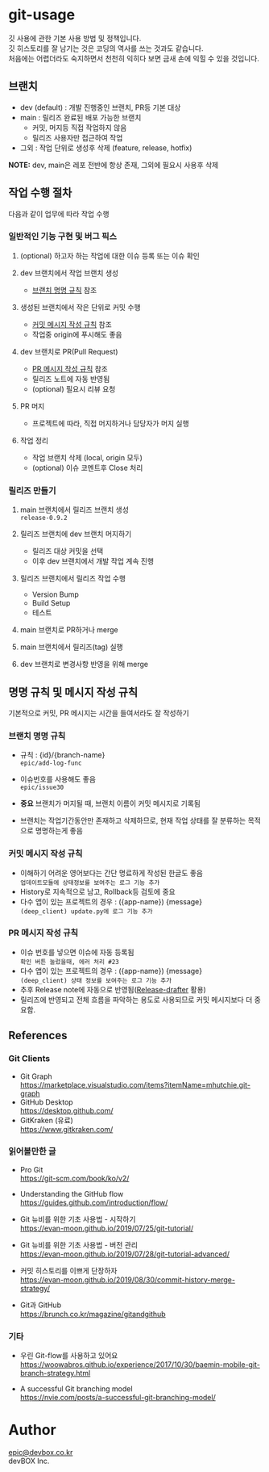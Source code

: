 # git-usage
깃 사용에 관한 기본 사용 방법 및 정책입니다.  
깃 히스토리를 잘 남기는 것은 코딩의 역사를 쓰는 것과도 같습니다.  
처음에는 어렵더라도 숙지하면서 천천히 익히다 보면 금새 손에 익힐 수 있을 것입니다. 

## 브랜치
- dev (default) : 개발 진행중인 브랜치, PR등 기본 대상
- main : 릴리즈 완료된 배포 가능한 브랜치
    - 커밋, 머지등 직접 작업하지 않음
    - 릴리즈 사용자만 접근하여 작업
- 그외 : 작업 단위로 생성후 삭제 (feature, release, hotfix)

**NOTE:** dev, main은 레포 전반에 항상 존재, 그외에 필요시 사용후 삭제


## 작업 수행 절차
다음과 같이 업무에 따라 작업 수행

### 일반적인 기능 구현 및 버그 픽스
1. (optional) 하고자 하는 작업에 대한 이슈 등록 또는 이슈 확인

2. dev 브랜치에서 작업 브랜치 생성
    - [브랜치 명명 규칙](#브랜치-명명-규칙) 참조  

3. 생성된 브랜치에서 작은 단위로 커밋 수행
    - [커밋 메시지 작성 규칙](#커밋-메시지-작성-규칙) 참조 
    - 작업중 origin에 푸시해도 좋음

4. dev 브랜치로 PR(Pull Request)
    - [PR 메시지 작성 규칙](#PR-메시지-작성-규칙) 참조 
    - 릴리즈 노트에 자동 반영됨
    - (optional) 필요시 리뷰 요청

5. PR 머지
    - 프로젝트에 따라, 직접 머지하거나 담당자가 머지 실행

6. 작업 정리
    - 작업 브랜치 삭제 (local, origin 모두)
    - (optional) 이슈 코멘트후 Close 처리


### 릴리즈 만들기
1. main 브랜치에서 릴리즈 브랜치 생성   
    ```release-0.9.2```

2. 릴리즈 브랜치에 dev 브랜치 머지하기
    - 릴리즈 대상 커밋을 선택
    - 이후 dev 브랜치에서 개발 작업 계속 진행

3. 릴리즈 브랜치에서 릴리즈 작업 수행
    - Version Bump
    - Build Setup 
    - 테스트

4. main 브랜치로 PR하거나 merge

5. main 브랜치에서 릴리즈(tag) 실행

6. dev 브랜치로 변경사항 반영을 위해 merge


## 명명 규칙 및 메시지 작성 규칙
기본적으로 커밋, PR 메시지는 시간을 들여서라도 잘 작성하기

### 브랜치 명명 규칙
- 규칙 : {id}/{branch-name}  
```epic/add-log-func```

- 이슈번호를 사용해도 좋음  
```epic/issue30```
- **중요** 브랜치가 머지될 때, 브랜치 이름이 커밋 메시지로 기록됨
- 브랜치는 작업기간동안만 존재하고 삭제하므로, 현재 작업 상태를 잘 분류하는 목적으로 명명하는게 좋음


### 커밋 메시지 작성 규칙
- 이해하기 어려운 영어보다는 간단 명료하게 작성된 한글도 좋음  
```업데이트모듈에 상태정보를 보여주는 로그 기능 추가```
- History로 지속적으로 남고, Rollback등 검토에 중요
- 다수 앱이 있는 프로젝트의 경우 : ({app-name}) {message}  
```(deep_client) update.py에 로그 기능 추가```

### PR 메시지 작성 규칙
- 이슈 번호를 넣으면 이슈에 자동 등록됨  
```확인 버튼 눌렀을때, 에러 처리 #23```
- 다수 앱이 있는 프로젝트의 경우 : ({app-name}) {message}  
```(deep_client) 상태 정보를 보여주는 로그 기능 추가```
- 추후 Release note에 자동으로 반영됨([Release-drafter](#https://github.com/release-drafter/release-drafter) 활용)
- 릴리즈에 반영되고 전체 흐름을 파악하는 용도로 사용되므로 커밋 메시지보다 더 중요함.

## References

### Git Clients
- Git Graph  
https://marketplace.visualstudio.com/items?itemName=mhutchie.git-graph
- GitHub Desktop  
https://desktop.github.com/
- GitKraken (유료)  
https://www.gitkraken.com/

### 읽어볼만한 글
- Pro Git  
https://git-scm.com/book/ko/v2/

- Understanding the GitHub flow  
https://guides.github.com/introduction/flow/

- Git 뉴비를 위한 기초 사용법 - 시작하기  
https://evan-moon.github.io/2019/07/25/git-tutorial/

- Git 뉴비를 위한 기초 사용법 - 버전 관리  
https://evan-moon.github.io/2019/07/28/git-tutorial-advanced/

- 커밋 히스토리를 이쁘게 단장하자   
https://evan-moon.github.io/2019/08/30/commit-history-merge-strategy/

- Git과 GitHub  
https://brunch.co.kr/magazine/gitandgithub


### 기타
- 우린 Git-flow를 사용하고 있어요  
https://woowabros.github.io/experience/2017/10/30/baemin-mobile-git-branch-strategy.html

- A successful Git branching model  
https://nvie.com/posts/a-successful-git-branching-model/


  


# Author
epic@devbox.co.kr  
devBOX Inc.
